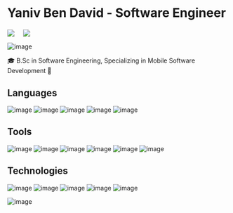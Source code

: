 <!--
*bendayaniv/bendayaniv* is a ✨ special ✨ repository because its README.md (this file) appears on your GitHub profile.

Here are some ideas to get you started:

- 🔭 I’m currently working on ...
- 🌱 I’m currently learning ...
- 👯 I’m looking to collaborate on ...
- 🤔 I’m looking for help with ...
- 💬 Ask me about ...
- 📫 How to reach me: ...
- 😄 Pronouns: ...
- ⚡ Fun fact: ...
-->

# Yaniv Ben David - Software Engineer

<a href="https://www.linkedin.com/in/bendayaniv" target="blank"><img align="center" src="https://img.shields.io/badge/Linkedin-0077B5?style=for-the-badge&logo=linkedin&logoColor=white" /></a> &nbsp;&nbsp;&nbsp;  <a href="mailto:bendayaniv@gmail.com" target="blank"><img align="center" src="https://img.shields.io/badge/Gmail-D14836?style=for-the-badge&logo=gmail&logoColor=white" /></a>    &nbsp;&nbsp;&nbsp;  

![image](https://github-profile-summary-cards.vercel.app/api/cards/repos-per-language?username=bendayaniv&theme=github_dark)


🎓 B.Sc in Software Engineering, Specializing in Mobile Software Development 📱


## Languages
<!-- pyhon, java, c, js, ts  -->
![image](https://img.shields.io/badge/Python-FFD43B?style=for-the-badge&logo=python&logoColor=white&color=blue)
![image](https://img.shields.io/badge/JAVA-ED8B00?style=for-the-badge&logo=openjdk&logoColor=white)
![image](https://img.shields.io/badge/C-FFD43B?style=for-the-badge&logo=c&logoColor=darkblue&color=grey)
![image](https://img.shields.io/badge/JavaScript-F7DF1E?style=for-the-badge&logo=javascript&logoColor=black)
![image](https://img.shields.io/badge/TypeScript-3178C6?style=for-the-badge&logo=typescript&logoColor=white)


## Tools
<!-- android, ios, spring, css, react, node.js--> 
![image](https://img.shields.io/badge/Android-FFD43B?style=for-the-badge&logo=android&logoColor=white&color=green)
![image](https://img.shields.io/badge/iOS-FFD43B?style=for-the-badge&logo=ios&logoColor=white&color=orange)
![image](https://img.shields.io/badge/Spring-FFD43B?style=for-the-badge&logo=spring&logoColor=white&color=green)
![image](https://img.shields.io/badge/CSS-1572B6?style=for-the-badge&logo=css3&logoColor=white)
![image](https://img.shields.io/badge/React-20232A?style=for-the-badge&logo=react&logoColor=61DAFB)
![image](https://img.shields.io/badge/Node.js-339933?style=for-the-badge&logo=node.js&logoColor=white)

## Technologies
<!-- git, firebase, mysql, sqlite, mongodb -->
![image](https://img.shields.io/badge/Git-FFD43B?style=for-the-badge&logo=git&logoColor=white&color=red)
![image](https://img.shields.io/badge/Firebase-FFD43B?style=for-the-badge&logo=firebase&logoColor=white&color=orange)
![image](https://img.shields.io/badge/MySQL-FFD43B?style=for-the-badge&logo=mysql&logoColor=white&color=blue)
![image](https://img.shields.io/badge/SQLite-FFD43B?style=for-the-badge&logo=sqlite&logoColor=white&color=blue)
![image](https://img.shields.io/badge/MongoDB-FFD43B?style=for-the-badge&logo=mongodb&logoColor=white&color=green)



![image](https://github-profile-summary-cards.vercel.app/api/cards/profile-details?username=bendayaniv&theme=github_dark)
